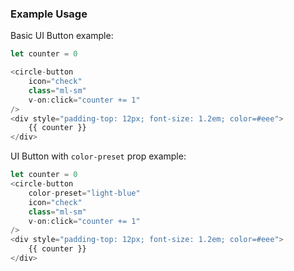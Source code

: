 ### Example Usage

Basic UI Button example:

```js
let counter = 0

<circle-button
    icon="check"
    class="ml-sm"
    v-on:click="counter += 1"
/>
<div style="padding-top: 12px; font-size: 1.2em; color=#eee">
    {{ counter }}
</div>
```

UI Button with `color-preset` prop example:

```js
let counter = 0
<circle-button
    color-preset="light-blue"
    icon="check"
    class="ml-sm"
    v-on:click="counter += 1"
/>
<div style="padding-top: 12px; font-size: 1.2em; color=#eee">
    {{ counter }}
</div>
```
